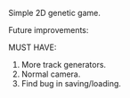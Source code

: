 Simple 2D genetic game.

Future improvements:

MUST HAVE:

1) More track generators.  
2) Normal camera.  
3) Find bug in saving/loading.

